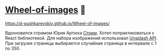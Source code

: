 # [Wheel-of-images](https://d-pushkarevskiy.github.io/Wheel-of-images/) :eyes:

https://d-pushkarevskiy.github.io/Wheel-of-images/

Вдохновился стримом Юрия Артюха [Стрим](https://www.youtube.com/watch?v=ivg603bYDk8).
Хотел попрактиковаться с React библиотекой.
Для набора изображений использовал [Unsplash API](https://unsplash.com/documentation).
При загрузке страницы выбирается случайная страница в интервале с 1 по 350.
